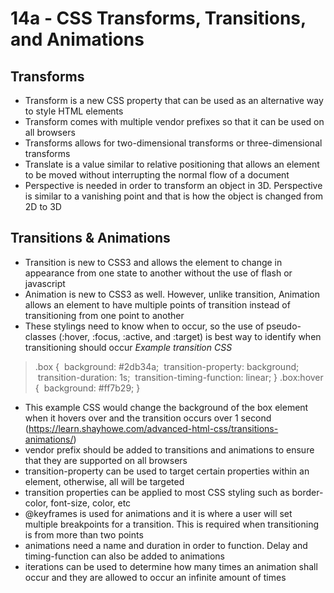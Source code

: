 # 14a - CSS Transforms, Transitions, and Animations

## Transforms
- Transform is a new CSS property that can be used as an alternative way to style HTML elements
- Transform comes with multiple vendor prefixes so that it can be used on all browsers
- Transforms allows for two-dimensional transforms or three-dimensional transforms
- Translate is a value similar to relative positioning that allows an element to be moved without interrupting the normal flow of a document
- Perspective is needed in order to transform an object in 3D. Perspective is similar to a vanishing point and that is how the object is changed from 2D to 3D

## Transitions & Animations
- Transition is new to CSS3 and allows the element to change in appearance from one state to another without the use of flash or javascript
- Animation is new to CSS3 as well. However, unlike transition, Animation allows an element to have multiple points of transition instead of transitioning from one point to another
- These stylings need to know when to occur, so the use of pseudo-classes (:hover, :focus, :active, and :target) is best way to identify when transitioning should occur
*Example transition CSS*
>.box {
>  background: #2db34a;
>  transition-property: background;
>  transition-duration: 1s;
>  transition-timing-function: linear;
> }
> .box:hover {
>  background: #ff7b29;
> }
- This example CSS would change the background of the box element when it hovers over and the transition occurs over 1 second (https://learn.shayhowe.com/advanced-html-css/transitions-animations/)
- vendor prefix should be added to transitions and animations to ensure that they are supported on all browsers
- transition-property can be used to target certain properties within an element, otherwise, all will be targeted
- transition properties can be applied to most CSS styling such as border-color, font-size, color, etc
- @keyframes is used for animations and it is where a user will set multiple breakpoints for a transition. This is required when transitioning is from more than two points
- animations need a name and duration in order to function. Delay and timing-function can also be added to animations
- iterations can be used to determine how many times an animation shall occur and they are allowed to occur an infinite amount of times
